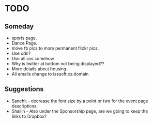 TODO
=======

Someday
-----------
  * sports page.
  * Dance Page.
  * move fb pics to more permanent flickr pics.
  * Use cdn?
  * Use all.css somehow
  * Why is twitter at bottom not being displayed??
  * More details about housing
  * All emails change to issuoft.ca domain

Suggestions
-----------
  * Sanchit - decrease the font size by a point or two for the event page descriptions.
  * Shailin - Also under the Sponsorship page, are we going to keep the links to Dropbox?
